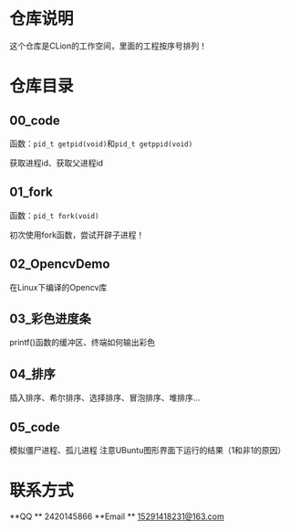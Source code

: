 # 仓库说明

这个仓库是CLion的工作空间，里面的工程按序号排列！

# 仓库目录
## 00_code
函数：`pid_t getpid(void)`和`pid_t getppid(void)`

获取进程id、获取父进程id
## 01_fork

函数：`pid_t fork(void)` 


初次使用fork函数，尝试开辟子进程！
## 02_OpencvDemo
在Linux下编译的Opencv库

## 03_彩色进度条
printf()函数的缓冲区、终端如何输出彩色

## 04_排序
插入排序、希尔排序、选择排序、冒泡排序、堆排序...

## 05_code
模拟僵尸进程、孤儿进程
注意UBuntu图形界面下运行的结果（1和非1的原因）



# 联系方式
**QQ ** 2420145866
**Email ** 15291418231@163.com
